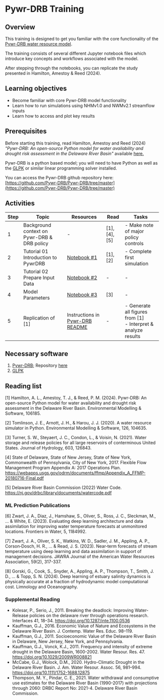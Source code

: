 # Pywr-DRB Training

## Overview

This training is designed to get you familiar with the core functionality of the [Pywr-DRB water resource model](../Software/PywrDRB.md). 

The training consists of several different Jupyter notebook files which introduce key concepts and workflows associated with the model. 

After stepping through the notebooks, you can replicate the study presented in Hamilton, Amestoy & Reed (2024). 

## Learning objectives

- Become familiar with core Pywr-DRB model functionality
- Learn how to run simulations using NHMv1.0 and NWMv2.1 streamflow inputs
- Learn how to access and plot key results

## Prerequisites

Before starting this training, read Hamilton, Amestoy and Reed (2024) *"Pywr-DRB: An open-source Python model for water availability and drought risk assessment in the Delaware River Basin"* available [here.](https://doi.org/10.1016/j.envsoft.2024.106185)

Pywr-DRB is a python based model; you will need to have Python as well as the [GLPK](https://www.gnu.org/software/glpk/) or similar linear programming solver installed. 

You can access the Pywr-DRB github repository here: [https://github.com/Pywr-DRB/Pywr-DRB/tree/master](https://github.com/Pywr-DRB/Pywr-DRB/tree/master)

## Activities

| Step | Topic                                       | Resources                                                                                                                   | Read             | Tasks                                                             |
| ---- | ------------------------------------------- | --------------------------------------------------------------------------------------------------------------------------- | ---------------- | ----------------------------------------------------------------- |
| 1    | Background context on Pywr-DRB & DRB policy | -                                                                                                                           | \[1], \[4], \[5] | - Make note of major policy controls                              |
| 2    | Tutorial 01 Introduction to PywrDRB         | [Notebook #1](https://github.com/Pywr-DRB/Pywr-DRB/blob/master/notebooks/Tutorial%2001%20Introduction%20to%20PywrDRB.ipynb) | \[1], \[2]       | - Complete first simulation                                       |
| 3    | Tutorial 02 Prepare Input Data              | [Notebook #2](https://github.com/Pywr-DRB/Pywr-DRB/blob/master/notebooks/Tutorial%2002%20Prepare%20Input%20Data.ipynb)      | -                | -                                                                 |
| 4    | Model Parameters                            | [Notebook #3](https://github.com/Pywr-DRB/Pywr-DRB/blob/master/notebooks/Tutorial%2003%20Model%20Parameters.ipynb)          | \[3]             | -                                                                 |
| 5    | Replication of \[1]                         | Instructions in [Pywr-DRB README](https://github.com/Pywr-DRB/Pywr-DRB/tree/master)                                         | -                | - Generate all figures from \[1]<br>- Interpret & analyze results |

## Necessary software
1. [Pywr-DRB](../Software/PywrDRB.md); Repository [here](https://github.com/Pywr-DRB/Pywr-DRB/tree/master)
2. [GLPK](https://www.gnu.org/software/glpk/)

## Reading list
\[1] Hamilton, A. L., Amestoy, T. J., & Reed, P. M. (2024). Pywr-DRB: An open-source Python model for water availability and drought risk assessment in the Delaware River Basin. Environmental Modelling & Software, 106185.

\[2] Tomlinson, J. E., Arnott, J. H., & Harou, J. J. (2020). A water resource simulator in Python. Environmental Modelling & Software, 126, 104635.

\[3] Turner, S. W., Steyaert, J. C., Condon, L., & Voisin, N. (2021). Water storage and release policies for all large reservoirs of conterminous United States. Journal of Hydrology, 603, 126843.

\[4] State of Delaware, State of New Jersey, State of New York, Commonwealth of Pennsylvania, City of New York, 2017. Flexible Flow Management Program Appendix A: 2017 Operations Plan. https://webapps.usgs.gov/odrm/documents/ffmp/Appendix_A_FFMP-20180716-Final.pdf

\[5] Delaware River Basin Commission (2022) Water Code. https://nj.gov/drbc/library/documents/watercode.pdf

### ML Prediction Publications
\[6] Zwart, J. A., Diaz, J., Hamshaw, S., Oliver, S., Ross, J. C., Sleckman, M., ... & White, E. (2023). Evaluating deep learning architecture and data assimilation for improving water temperature forecasts at unmonitored locations. Frontiers in Water, 5, 1184992.

\[7] Zwart, J. A., Oliver, S. K., Watkins, W. D., Sadler, J. M., Appling, A. P., Corson‐Dosch, H. R., ... & Read, J. S. (2023). Near‐term forecasts of stream temperature using deep learning and data assimilation in support of management decisions. JAWRA Journal of the American Water Resources Association, 59(2), 317-337.

\[8] Gorski, G., Cook, S., Snyder, A., Appling, A. P., Thompson, T., Smith, J. D., ... & Topp, S. N. (2024). Deep learning of estuary salinity dynamics is physically accurate at a fraction of hydrodynamic model computational cost. Limnology and Oceanography.

### Supplemental Reading
- Kolesar, P., Serio, J., 2011. Breaking the deadlock: Improving Water-Release policies on the delaware river through operations research. Interfaces 41, 18–34. https://doi.org/10.1287/inte.1100.0536
- Kauffman, G.J., 2016. Economic Value of Nature and Ecosystems in the Delaware River Basin. J. Contemp. Water Res. Educ. 98–119.
- Kauffman, G.J., 2011. Socioeconomic Value of the Delaware River Basin in Delaware, New Jersey, New York, and Pennsylvania.
- Kauffman, G.J., Vonck, K.J., 2011. Frequency and intensity of extreme drought in the Delaware Basin, 1600-2002. Water Resour. Res. 47. https://doi.org/10.1029/2009WR008821
- McCabe, G.J., Wolock, D.M., 2020. Hydro-Climatic Drought in the Delaware River Basin. J. Am. Water Resour. Assoc. 56, 981–994. https://doi.org/10.1111/1752-1688.12875
- Thompson, M. Y., Pindar, C. E., 2021. Water withdrawal and consumptive use estimates for the Delaware River Basin (1990-2017) with projections through 2060: DRBC Report No: 2021-4. Delaware River Basin Commission.




